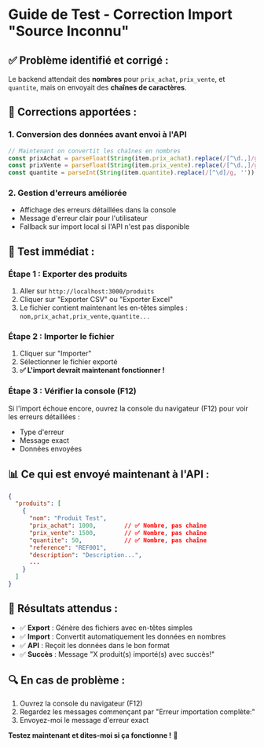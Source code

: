 # Guide de Test - Correction Import "Source Inconnu"

## ✅ **Problème identifié et corrigé :**

Le backend attendait des **nombres** pour `prix_achat`, `prix_vente`, et `quantite`, mais on envoyait des **chaînes de caractères**.

## 🔧 **Corrections apportées :**

### 1. **Conversion des données avant envoi à l'API**
```javascript
// Maintenant on convertit les chaînes en nombres
const prixAchat = parseFloat(String(item.prix_achat).replace(/[^\d.,]/g, '').replace(',', '.')) || 0
const prixVente = parseFloat(String(item.prix_vente).replace(/[^\d.,]/g, '').replace(',', '.')) || 0
const quantite = parseInt(String(item.quantite).replace(/[^\d]/g, '')) || 0
```

### 2. **Gestion d'erreurs améliorée**
- Affichage des erreurs détaillées dans la console
- Message d'erreur clair pour l'utilisateur
- Fallback sur import local si l'API n'est pas disponible

## 🧪 **Test immédiat :**

### **Étape 1 : Exporter des produits**
1. Aller sur `http://localhost:3000/produits`
2. Cliquer sur "Exporter CSV" ou "Exporter Excel"
3. Le fichier contient maintenant les en-têtes simples : `nom,prix_achat,prix_vente,quantite...`

### **Étape 2 : Importer le fichier**
1. Cliquer sur "Importer"
2. Sélectionner le fichier exporté
3. **✅ L'import devrait maintenant fonctionner !**

### **Étape 3 : Vérifier la console (F12)**
Si l'import échoue encore, ouvrez la console du navigateur (F12) pour voir les erreurs détaillées :
- Type d'erreur
- Message exact
- Données envoyées

## 📊 **Ce qui est envoyé maintenant à l'API :**

```json
{
  "produits": [
    {
      "nom": "Produit Test",
      "prix_achat": 1000,        // ✅ Nombre, pas chaîne
      "prix_vente": 1500,        // ✅ Nombre, pas chaîne
      "quantite": 50,            // ✅ Nombre, pas chaîne
      "reference": "REF001",
      "description": "Description...",
      ...
    }
  ]
}
```

## 🎯 **Résultats attendus :**

- ✅ **Export** : Génère des fichiers avec en-têtes simples
- ✅ **Import** : Convertit automatiquement les données en nombres
- ✅ **API** : Reçoit les données dans le bon format
- ✅ **Succès** : Message "X produit(s) importé(s) avec succès!"

## 🔍 **En cas de problème :**

1. Ouvrez la console du navigateur (F12)
2. Regardez les messages commençant par "Erreur importation complète:"
3. Envoyez-moi le message d'erreur exact

**Testez maintenant et dites-moi si ça fonctionne !** 🎉
